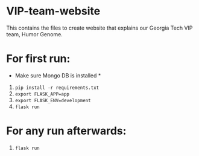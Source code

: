 # VIP-team-website
This contains the files to create website that explains our Georgia Tech VIP team, Humor Genome.

# For first run:
* Make sure Mongo DB is installed *
1. `pip install -r requirements.txt`
2. `export FLASK_APP=app`
3. `export FLASK_ENV=development`
4. `flask run`
# For any run afterwards:
1. `flask run`